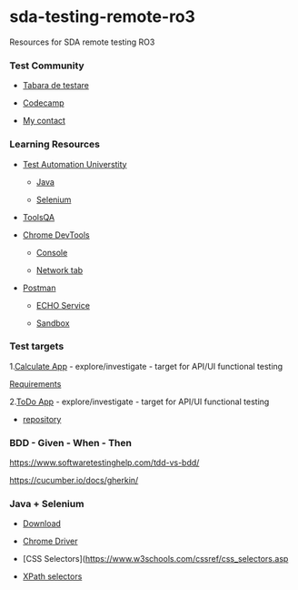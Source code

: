 # sda-testing-remote-ro3
Resources for SDA remote testing RO3


### Test Community

- [Tabara de testare](https://tabaradetestare.ro/)


- [Codecamp](https://codecamp.ro/)


- [My contact](https://www.linkedin.com/in/rusu-dan/)


### Learning Resources

- [Test Automation Universtity](https://testautomationu.applitools.com/)

    - [Java](https://testautomationu.applitools.com/java-programming-course/)
	
	- [Selenium](https://testautomationu.applitools.com/selenium-webdriver-tutorial-java/)

- [ToolsQA](https://www.toolsqa.com/)

- [Chrome DevTools](https://developers.google.com/web/tools/chrome-devtools)    

    - [Console](https://developers.google.com/web/tools/chrome-devtools/console)

    - [Network tab](https://developers.google.com/web/tools/chrome-devtools/network)


- [Postman](https://www.postman.com/downloads/)

   - [ECHO Service](https://docs.postman-echo.com/)

   - [Sandbox](https://learning.postman.com/docs/writing-scripts/script-references/postman-sandbox-api-reference/)
   

### Test targets

1.[Calculate App](http://qatools.ro/calculate/appApi.html) - explore/investigate - target for API/UI functional testing 

[Requirements](./calculate_app_requirements.md)


2.[ToDo App](https://go-gin-todo.herokuapp.com) - explore/investigate - target for API/UI functional testing

- [repository](https://github.com/danrusu/go-gin-todo)


### BDD - Given - When - Then

https://www.softwaretestinghelp.com/tdd-vs-bdd/

https://cucumber.io/docs/gherkin/


### Java + Selenium 

- [Download](https://www.selenium.dev/downloads/)

- [Chrome Driver](https://chromedriver.chromium.org/downloads)

- [CSS Selectors](https://www.w3schools.com/cssref/css_selectors.asp

- [XPath selectors](https://www.w3schools.com/xml/xpath_syntax.asp)


